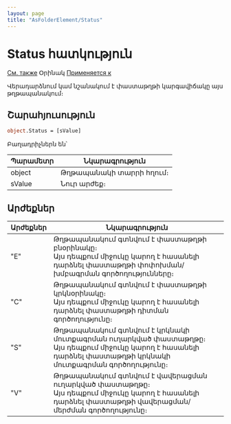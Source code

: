 ```yaml
---
layout: page
title: "AsFolderElement/Status"
---
```



# Status հատկություն

[См. также](../AsFoldElement.md) Օրինակ [Применяется к](../AsFoldElement.md)

Վերադարձնում կամ նշանակում է փաստաթղթի կարգավիճակը այս թղթապանակում։

## Շարահյուսություն

``` vb
object.Status = [sValue]
```


Բաղադրիչներն են՝

| Պարամետր | Նկարագրություն |
|--|--|
| object | Թղթապանակի տարրի հղում։ |
| sValue | Նուր արժեք։ |


## Արժեքներ


| Արժեքներ | Նկարագրություն |
|--|--|
| "E" | Թղթապանակում գտնվում է փաստաթղթի բնօրինակը։ <br/>Այս դեպքում միջուկը կարող է հասանելի դարձնել փաստաթղթի փոփոխման/խմբագրման գործողությունները։ |
| "C" | Թղթապանակում գտնվում է փաստաթղթի կրկնօրինակը։ <br/>Այս դեպքում միջուկը կարող է հասանելի դարձնել փաստաթղթի դիտման գործողությունը։ |
| "S" | Թղթապանակում գտնվում է կրկնակի մուտքագրման ուղարկված փաստաթղթը։ <br/>Այս դեպքում միջուկը կարող է հասանելի դարձնել փաստաթղթի կրկնակի մուտքագրման գործողությունը։ |
| "V" | Թղթապանակում գտնվում է վավերացման ուղարկված փաստաթղթը։ <br/>Այս դեպքում միջուկը կարող է հասանելի դարձնել փաստաթղթի վավերացման/մերժման գործողությունը։ |
